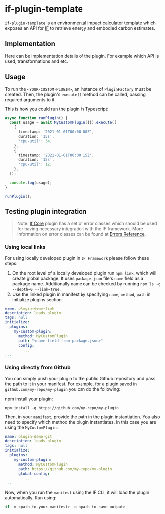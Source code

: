 # if-plugin-template

`if-plugin-template` is an environmental impact calculator template which exposes an API for [IF](https://github.com/Green-Software-Foundation/if) to retrieve energy and embodied carbon estimates.

## Implementation

Here can be implementation details of the plugin. For example which API is used, transformations and etc.

## Usage

To run the `<YOUR-CUSTOM-PLUGIN>`, an instance of `PluginFactory` must be created. Then, the plugin's `execute()` method can be called, passing required arguments to it.

This is how you could run the plugin in Typescript:

```typescript
async function runPlugin() {
  const usage = await MyCustomPlugin({}).execute([
    {
      timestamp: '2021-01-01T00:00:00Z',
      duration: '15s',
      'cpu-util': 34,
    },
    {
      timestamp: '2021-01-01T00:00:15Z',
      duration: '15s',
      'cpu-util': 12,
    },
  ]);

  console.log(usage);
}

runPlugin();
```

## Testing plugin integration

>Note: [If Core](https://github.com/Green-Software-Foundation/if-core) plugin has a set of error classes which should be used for having necessary integration with the IF framework. More information on error classes can be found at [Errors Reference](https://if.greensoftware.foundation/reference/errors/).

### Using local links

For using locally developed plugin in `IF Framework` please follow these steps: 

1. On the root level of a locally developed plugin run `npm link`, which will create global package. It uses `package.json` file's `name` field as a package name. Additionally name can be checked by running `npm ls -g --depth=0 --link=true`.
2. Use the linked plugin in manifest by specifying `name`, `method`, `path` in initialize plugins section. 

```yaml
name: plugin-demo-link
description: loads plugin
tags: null
initialize:
  plugins:
    my-custom-plugin:
      method: MyCustomPlugin
      path: "<name-field-from-package.json>"
      config:
        ...
...
```

### Using directly from Github

You can simply push your plugin to the public Github repository and pass the path to it in your manifest.
For example, for a plugin saved in `github.com/my-repo/my-plugin` you can do the following:

npm install your plugin: 

```
npm install -g https://github.com/my-repo/my-plugin
```

Then, in your `manifest`, provide the path in the plugin instantiation. You also need to specify which method the plugin instantiates. In this case you are using the `MyCustomPlugin`.

```yaml
name: plugin-demo-git
description: loads plugin
tags: null
initialize:
  plugins:
    my-custom-plugin:
      method: MyCustomPlugin
      path: https://github.com/my-repo/my-plugin
      global-config:
        ...
...
```

Now, when you run the `manifest` using the IF CLI, it will load the plugin automatically. Run using:

```sh
if -m <path-to-your-manifest> -o <path-to-save-output>
```
